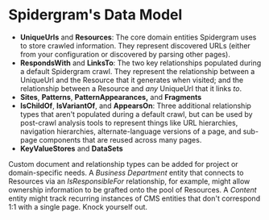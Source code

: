 # Spidergram's Data Model

- **UniqueUrls** and **Resources**: The core domain entities Spidergram uses to store crawled information. They represent discovered URLs (either from your configuration or discovered by parsing other pages).
- **RespondsWith** and **LinksTo**: The two key relationships populated during a default Spidergram crawl. They represent the relationship between a UniqueUrl and the Resource that it generates when visited; and the relationship between a Resource and *any* UniqueUrl that it links *to*.
- **Sites**, **Patterns**, **PatternAppearances,** and **Fragments**
- **IsChildOf**, **IsVariantOf**, and **AppearsOn**: Three additional relationship types that aren't populated during a default crawl, but can be used by post-crawl analysis tools to represent things like URL hierarchies, navigation hierarchies, alternate-language versions of a page, and sub-page components that are reused across many pages.
- **KeyValueStores** and **DataSets**

Custom document and relationship types can be added for project or domain-specific needs. A *Business Department* entity that connects to Resources via an *IsResponsibleFor* relationship, for example, might allow ownership information to be grafted onto the pool of Resources. A *Content* entity might track recurring instances of CMS entities that don't correspond 1:1 with a single page. Knock yourself out.
